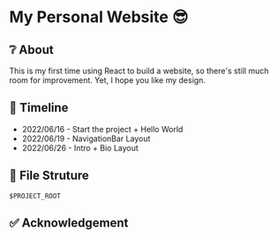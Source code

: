 # My Personal Website :sunglasses:

## :grey_question: About
This is my first time using React to build a website, so there's still much room for improvement.
Yet, I hope you like my design. 

## :calendar: Timeline
- 2022/06/16 - Start the project + Hello World
- 2022/06/19 - NavigationBar Layout
- 2022/06/26 - Intro + Bio Layout


## :file_folder: File Struture

```
$PROJECT_ROOT

```

## :white_check_mark: Acknowledgement
